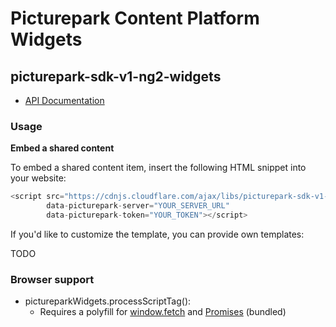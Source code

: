 # Picturepark Content Platform Widgets

## picturepark-sdk-v1-ng2-widgets

- [API Documentation](https://rawgit.com/Picturepark/Picturepark.SDK.TypeScript/master/docs/picturepark-sdk-v1-widgets/api/index.html)

### Usage

**Embed a shared content**

To embed a shared content item, insert the following HTML snippet into your website: 

```JavaScript
<script src="https://cdnjs.cloudflare.com/ajax/libs/picturepark-sdk-v1-widgets/0.0.1/picturepark-sdk-v1-widgets.js"
        data-picturepark-server="YOUR_SERVER_URL" 
        data-picturepark-token="YOUR_TOKEN"></script>
```

If you'd like to customize the template, you can provide own templates: 

TODO

### Browser support

- pictureparkWidgets.processScriptTag(): 
  - Requires a polyfill for [window.fetch](https://developer.mozilla.org/en/docs/Web/API/Fetch_API) and [Promises](https://developer.mozilla.org/en/docs/Web/JavaScript/Reference/Global_Objects/Promise) (bundled)
